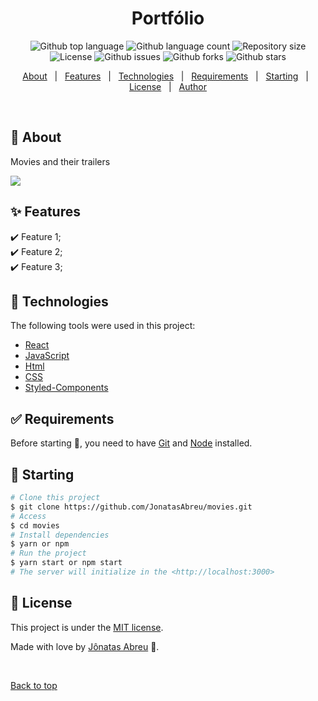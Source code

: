 <h1 align="center">Portfólio </h1>

<p align="center">
  <img alt="Github top language" src="https://img.shields.io/github/languages/top/JonatasAbreu/movies?color=56BEB8">

  <img alt="Github language count" src="https://img.shields.io/github/languages/count/JonatasAbreu/movies?color=56BEB8">

  <img alt="Repository size" src="https://img.shields.io/github/repo-size/JonatasAbreu/movies?color=56BEB8">


  <img alt="License" src="https://img.shields.io/github/license/JonatasAbreu/movies?color=56BEB8">

   <img alt="Github issues" src="https://img.shields.io/github/issues/JonatasAbreu/movies?color=56BEB8" /> 

   <img alt="Github forks" src="https://img.shields.io/github/forks/JonatasAbreu/movies?color=56BEB8" /> 

   <img alt="Github stars" src="https://img.shields.io/github/stars/JonatasAbreu/movies?color=56BEB8" /> 
</p>


<p align="center">
  <a href="#dart-about">About</a> &#xa0; | &#xa0; 
  <a href="#sparkles-features">Features</a> &#xa0; | &#xa0;
  <a href="#rocket-technologies">Technologies</a> &#xa0; | &#xa0;
  <a href="#white_check_mark-requirements">Requirements</a> &#xa0; | &#xa0;
  <a href="#checkered_flag-starting">Starting</a> &#xa0; | &#xa0;
  <a href="#memo-license">License</a> &#xa0; | &#xa0;
  <a href="https://github.com/JonatasAbreu" target="_blank">Author</a>
</p>

<br>

## :dart: About ##

 Movies and their trailers

 <img src="https://github.com/JonatasAbreu/My-Portfolio/blob/master/src/assets/Portifolio.gif">

## :sparkles: Features ##

:heavy_check_mark: Feature 1;\
:heavy_check_mark: Feature 2;\
:heavy_check_mark: Feature 3;

## :rocket: Technologies ##

The following tools were used in this project:

- [React](https://pt-br.reactjs.org/)
- [JavaScript](https://developer.mozilla.org/pt-BR/docs/Web/JavaScript) 
- [Html](https://developer.mozilla.org/pt-BR/docs/Web/HTML/Element/html/)  
- [CSS](https://developer.mozilla.org/pt-BR/docs/Web/CSS)
- [Styled-Components](https://styled-components.com/)  



## :white_check_mark: Requirements ##

Before starting :checkered_flag:, you need to have [Git](https://git-scm.com) and [Node](https://nodejs.org/en/) installed.

## :checkered_flag: Starting ##

```bash
# Clone this project
$ git clone https://github.com/JonatasAbreu/movies.git
# Access
$ cd movies
# Install dependencies
$ yarn or npm 
# Run the project
$ yarn start or npm start 
# The server will initialize in the <http://localhost:3000>
```


## :memo: License ##


This project is under the [MIT license](./LICENSE).

Made with love by [Jônatas Abreu](https://github.com/JonatasAbreu) 🚀.


&#xa0;

<a href="#top">Back to top</a>
